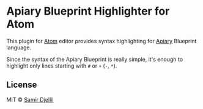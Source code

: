 # Apiary Blueprint Highlighter for Atom

This plugin for [Atom](https://atom.io) editor provides syntax highlighting for [Apiary](https://apiary.io) Blueprint language.

Since the syntax of the Apiary Blueprint is really simple, it's enough to highlight only lines starting with `#` or `+` (`-`, `*`).

## License

MIT © [Samir Djellil](http://samirdjellil.com)
